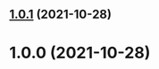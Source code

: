 ## [1.0.1](https://github.com/swordev/protocol-handler/compare/v1.0.0...v1.0.1) (2021-10-28)



# 1.0.0 (2021-10-28)



